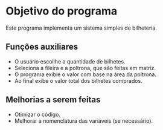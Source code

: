 # Objetivo do programa
Este programa implementa um sistema simples de bilheteria.

## Funções auxiliares
- O usuário escollhe a quantidade de bilhetes.
- Seleciona a fileira e a poltrona, que são feitas em matriz.
- O programa exibie o valor com base na área da poltrona.
- Ao final exibe o valor total dos bilhetes comprados.

## Melhorias a serem feitas
- Otimizar o código.
- Melhorar a nomenclatura das variáveis (se necessário).
